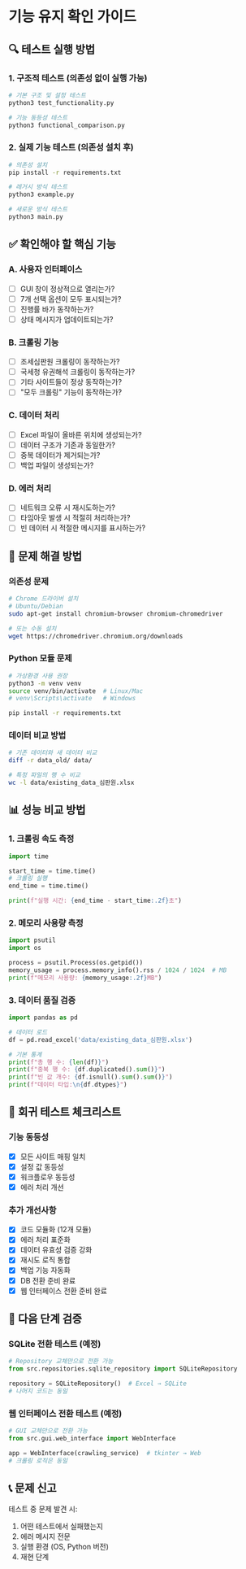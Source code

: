 # 기능 유지 확인 가이드

## 🔍 테스트 실행 방법

### 1. 구조적 테스트 (의존성 없이 실행 가능)

```bash
# 기본 구조 및 설정 테스트
python3 test_functionality.py

# 기능 동등성 테스트  
python3 functional_comparison.py
```

### 2. 실제 기능 테스트 (의존성 설치 후)

```bash
# 의존성 설치
pip install -r requirements.txt

# 레거시 방식 테스트
python3 example.py

# 새로운 방식 테스트
python3 main.py
```

## ✅ 확인해야 할 핵심 기능

### A. 사용자 인터페이스
- [ ] GUI 창이 정상적으로 열리는가?
- [ ] 7개 선택 옵션이 모두 표시되는가?
- [ ] 진행률 바가 동작하는가?
- [ ] 상태 메시지가 업데이트되는가?

### B. 크롤링 기능
- [ ] 조세심판원 크롤링이 동작하는가?
- [ ] 국세청 유권해석 크롤링이 동작하는가?
- [ ] 기타 사이트들이 정상 동작하는가?
- [ ] "모두 크롤링" 기능이 동작하는가?

### C. 데이터 처리
- [ ] Excel 파일이 올바른 위치에 생성되는가?
- [ ] 데이터 구조가 기존과 동일한가?
- [ ] 중복 데이터가 제거되는가?
- [ ] 백업 파일이 생성되는가?

### D. 에러 처리
- [ ] 네트워크 오류 시 재시도하는가?
- [ ] 타임아웃 발생 시 적절히 처리하는가?
- [ ] 빈 데이터 시 적절한 메시지를 표시하는가?

## 🔧 문제 해결 방법

### 의존성 문제
```bash
# Chrome 드라이버 설치
# Ubuntu/Debian
sudo apt-get install chromium-browser chromium-chromedriver

# 또는 수동 설치
wget https://chromedriver.chromium.org/downloads
```

### Python 모듈 문제
```bash
# 가상환경 사용 권장
python3 -m venv venv
source venv/bin/activate  # Linux/Mac
# venv\Scripts\activate   # Windows

pip install -r requirements.txt
```

### 데이터 비교 방법
```bash
# 기존 데이터와 새 데이터 비교
diff -r data_old/ data/

# 특정 파일의 행 수 비교
wc -l data/existing_data_심판원.xlsx
```

## 📊 성능 비교 방법

### 1. 크롤링 속도 측정
```python
import time

start_time = time.time()
# 크롤링 실행
end_time = time.time()

print(f"실행 시간: {end_time - start_time:.2f}초")
```

### 2. 메모리 사용량 측정
```python
import psutil
import os

process = psutil.Process(os.getpid())
memory_usage = process.memory_info().rss / 1024 / 1024  # MB
print(f"메모리 사용량: {memory_usage:.2f}MB")
```

### 3. 데이터 품질 검증
```python
import pandas as pd

# 데이터 로드
df = pd.read_excel('data/existing_data_심판원.xlsx')

# 기본 통계
print(f"총 행 수: {len(df)}")
print(f"중복 행 수: {df.duplicated().sum()}")
print(f"빈 값 개수: {df.isnull().sum().sum()}")
print(f"데이터 타입:\n{df.dtypes}")
```

## 🎯 회귀 테스트 체크리스트

### 기능 동등성
- [x] 모든 사이트 매핑 일치
- [x] 설정 값 동등성
- [x] 워크플로우 동등성  
- [x] 에러 처리 개선

### 추가 개선사항
- [x] 코드 모듈화 (12개 모듈)
- [x] 에러 처리 표준화
- [x] 데이터 유효성 검증 강화
- [x] 재시도 로직 통합
- [x] 백업 기능 자동화
- [x] DB 전환 준비 완료
- [x] 웹 인터페이스 전환 준비 완료

## 🚀 다음 단계 검증

### SQLite 전환 테스트 (예정)
```python
# Repository 교체만으로 전환 가능
from src.repositories.sqlite_repository import SQLiteRepository

repository = SQLiteRepository()  # Excel → SQLite
# 나머지 코드는 동일
```

### 웹 인터페이스 전환 테스트 (예정)
```python
# GUI 교체만으로 전환 가능
from src.gui.web_interface import WebInterface

app = WebInterface(crawling_service)  # tkinter → Web
# 크롤링 로직은 동일
```

## 📞 문제 신고

테스트 중 문제 발견 시:
1. 어떤 테스트에서 실패했는지
2. 에러 메시지 전문
3. 실행 환경 (OS, Python 버전)
4. 재현 단계
